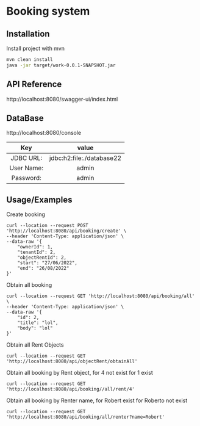 
# Booking system



## Installation

Install project with mvn

```bash
mvn clean install
java -jar target/work-0.0.1-SNAPSHOT.jar
```
    
## API Reference

http://localhost:8080/swagger-ui/index.html


## DataBase
http://localhost:8080/console

| Key | value  |
| :-----: | :-: |
| JDBC URL: | jdbc:h2:file:./database22 |
|User Name: | admin |
|Password: | admin |

## Usage/Examples

Create booking 
```curl
curl --location --request POST 'http://localhost:8080/api/booking/create' \
--header 'Content-Type: application/json' \
--data-raw '{
    "ownerId": 1,
    "tenantId": 2,
    "objectRentId": 2,
    "start": "27/06/2022",
    "end": "26/08/2022"
}'

```

Obtain all booking
```curl
curl --location --request GET 'http://localhost:8080/api/booking/all' \
--header 'Content-Type: application/json' \
--data-raw '{
    "id": 2,
    "title": "lol",
    "body": "lol"
}'

```

Obtain all Rent Objects
```curl
curl --location --request GET 'http://localhost:8080/api/objectRent/obtainAll'

```

Obtain all booking by Rent object, for 4 not exist for 1 exist
```curl
curl --location --request GET 'http://localhost:8080/api/booking//all/rent/4'

```

Obtain all booking by Renter name, for Robert exist for Roberto not exist
```curl
curl --location --request GET 'http://localhost:8080/api/booking/all/renter?name=Robert'

```


